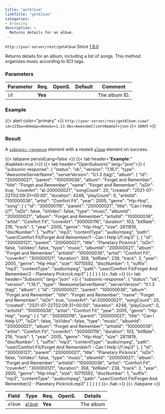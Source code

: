 ```yaml
---
title: "getAlbum"
linkTitle: "getAlbum"
categories:
- Browsing
description: >
  Returns details for an album.
---
```


`http://your-server/rest/getAlbum` Since [1.8.0](../../subsonic-versions)

Returns details for an album, including a list of songs. This method organizes music according to ID3 tags.

### Parameters

| Parameter | Req. | OpenS. | Default | Comment |
| --- | --- | --- | --- | --- |
| `id` | **Yes** |  |  | The album ID. |

### Example

{{< alert color="primary" >}} `http://your-server/rest/getAlbum.view?id=123&u=demo&p=demo&v=1.13.0&c=AwesomeClientName&f=json` {{< /alert >}}

### Result

A [`subsonic-response`](../../responses/subsonic-response) element with a nested [`album`](../../responses/albumid3withsongs) element on success.

{{< tabpane persistLang=false >}}
{{< tab header="**Example**:" disabled=true />}}
{{< tab header="OpenSubsonic" lang="json">}}
{
  "subsonic-response": {
    "status": "ok",
    "version": "1.16.1",
    "type": "AwesomeServerName",
    "serverVersion": "0.1.3 (tag)",
    "album": {
      "id": "200000021",
      "parent": "100000036",
      "album": "Forget and Remember",
      "title": "Forget and Remember",
      "name": "Forget and Remember",
      "isDir": true,
      "coverArt": "al-200000021",
      "songCount": 20,
      "created": "2021-07-22T02:09:31+00:00",
      "duration": 4248,
      "playCount": 0,
      "artistId": "100000036",
      "artist": "Comfort Fit",
      "year": 2005,
      "genre": "Hip-Hop",
      "song": [
        {
          "id": "300000116",
          "parent": "200000021",
          "title": "Can I Help U?",
          "isDir": false,
          "isVideo": false,
          "type": "music",
          "albumId": "200000021",
          "album": "Forget and Remember",
          "artistId": "100000036",
          "artist": "Comfort Fit",
          "coverArt": "300000116",
          "duration": 103,
          "bitRate": 216,
          "track": 1,
          "year": 2005,
          "genre": "Hip-Hop",
          "size": 2811819,
          "discNumber": 1,
          "suffix": "mp3",
          "contentType": "audio/mpeg",
          "path": "user/Comfort Fit/Forget And Remember/1 - Can I Help U?.mp3"
        },
        {
          "id": "300000121",
          "parent": "200000021",
          "title": "Planetary Picknick",
          "isDir": false,
          "isVideo": false,
          "type": "music",
          "albumId": "200000021",
          "album": "Forget and Remember",
          "artistId": "100000036",
          "artist": "Comfort Fit",
          "coverArt": "300000121",
          "duration": 358,
          "bitRate": 238,
          "track": 2,
          "year": 2005,
          "genre": "Hip-Hop",
          "size": 10715592,
          "discNumber": 1,
          "suffix": "mp3",
          "contentType": "audio/mpeg",
          "path": "user/Comfort Fit/Forget And Remember/2 - Planetary Picknick.mp3"
        }
      ]
    }
  }
}
{{< /tab >}}
{{< tab header="Subsonic" lang="json" >}}
{
  "subsonic-response": {
    "status": "ok",
    "version": "1.16.1",
    "type": "AwesomeServerName",
    "serverVersion": "0.1.3 (tag)",
    "album": {
      "id": "200000021",
      "parent": "100000036",
      "album": "Forget and Remember",
      "title": "Forget and Remember",
      "name": "Forget and Remember",
      "isDir": true,
      "coverArt": "al-200000021",
      "songCount": 20,
      "created": "2021-07-22T02:09:31+00:00",
      "duration": 4248,
      "playCount": 0,
      "artistId": "100000036",
      "artist": "Comfort Fit",
      "year": 2005,
      "genre": "Hip-Hop",
      "song": [
        {
          "id": "300000116",
          "parent": "200000021",
          "title": "Can I Help U?",
          "isDir": false,
          "isVideo": false,
          "type": "music",
          "albumId": "200000021",
          "album": "Forget and Remember",
          "artistId": "100000036",
          "artist": "Comfort Fit",
          "coverArt": "300000116",
          "duration": 103,
          "bitRate": 216,
          "track": 1,
          "year": 2005,
          "genre": "Hip-Hop",
          "size": 2811819,
          "discNumber": 1,
          "suffix": "mp3",
          "contentType": "audio/mpeg",
          "path": "user/Comfort Fit/Forget And Remember/1 - Can I Help U?.mp3"
        },
        {
          "id": "300000121",
          "parent": "200000021",
          "title": "Planetary Picknick",
          "isDir": false,
          "isVideo": false,
          "type": "music",
          "albumId": "200000021",
          "album": "Forget and Remember",
          "artistId": "100000036",
          "artist": "Comfort Fit",
          "coverArt": "300000121",
          "duration": 358,
          "bitRate": 238,
          "track": 2,
          "year": 2005,
          "genre": "Hip-Hop",
          "size": 10715592,
          "discNumber": 1,
          "suffix": "mp3",
          "contentType": "audio/mpeg",
          "path": "user/Comfort Fit/Forget And Remember/2 - Planetary Picknick.mp3"
        }
      ]
    }
  }
}
{{< /tab >}}
{{< /tabpane >}}

| Field |  Type | Req. | OpenS. | Details |
| --- | --- | --- | --- | --- |
| `album` | [`album`](../../responses/albumid3withsongs) | **Yes** |   | The album |
